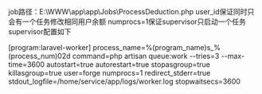 job路径：E:\WWW\app\app\Jobs\ProcessDeduction.php
user_id保证同时只会有一个任务修改相同用户余额
numprocs=1保证supervisor只启动一个任务
supervisor配置如下
 
[program:laravel-worker]
process_name=%(program_name)s_%(process_num)02d
command=php artisan queue:work --tries=3 --max-time=3600
autostart=true
autorestart=true
stopasgroup=true
killasgroup=true
user=forge
numprocs=1
redirect_stderr=true
stdout_logfile=/home/service/app/logs/worker.log
stopwaitsecs=3600
